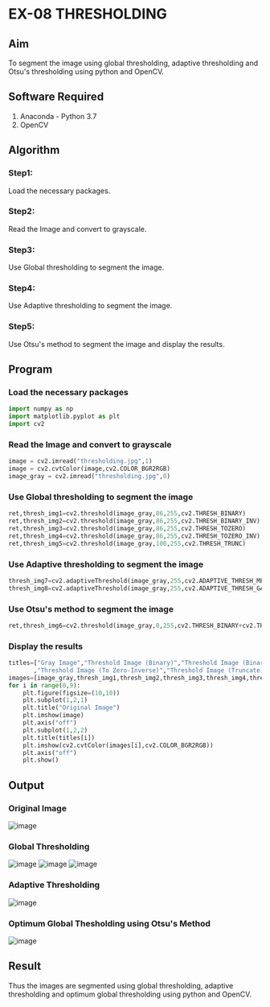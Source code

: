 # EX-08 THRESHOLDING
## Aim
To segment the image using global thresholding, adaptive thresholding and Otsu's thresholding using python and OpenCV.

## Software Required
1. Anaconda - Python 3.7
2. OpenCV

## Algorithm
### Step1:
Load the necessary packages.
### Step2:
Read the Image and convert to grayscale.
### Step3:
Use Global thresholding to segment the image.
### Step4:
Use Adaptive thresholding to segment the image.
### Step5:
Use Otsu's method to segment the image and display the results.
## Program
### Load the necessary packages
```python
import numpy as np
import matplotlib.pyplot as plt
import cv2
```
### Read the Image and convert to grayscale
```python
image = cv2.imread("thresholding.jpg",1)
image = cv2.cvtColor(image,cv2.COLOR_BGR2RGB)
image_gray = cv2.imread("thresholding.jpg",0)
```
### Use Global thresholding to segment the image
```python
ret,thresh_img1=cv2.threshold(image_gray,86,255,cv2.THRESH_BINARY)
ret,thresh_img2=cv2.threshold(image_gray,86,255,cv2.THRESH_BINARY_INV)
ret,thresh_img3=cv2.threshold(image_gray,86,255,cv2.THRESH_TOZERO)
ret,thresh_img4=cv2.threshold(image_gray,86,255,cv2.THRESH_TOZERO_INV)
ret,thresh_img5=cv2.threshold(image_gray,100,255,cv2.THRESH_TRUNC)
```
### Use Adaptive thresholding to segment the image
```python
thresh_img7=cv2.adaptiveThreshold(image_gray,255,cv2.ADAPTIVE_THRESH_MEAN_C,cv2.THRESH_BINARY,11,2)
thresh_img8=cv2.adaptiveThreshold(image_gray,255,cv2.ADAPTIVE_THRESH_GAUSSIAN_C,cv2.THRESH_BINARY,11,2)
```
### Use Otsu's method to segment the image 
```python
ret,thresh_img6=cv2.threshold(image_gray,0,255,cv2.THRESH_BINARY+cv2.THRESH_OTSU)
```
### Display the results
```python
titles=["Gray Image","Threshold Image (Binary)","Threshold Image (Binary Inverse)","Threshold Image (To Zero)"
       ,"Threshold Image (To Zero-Inverse)","Threshold Image (Truncate)","Otsu","Adaptive Threshold (Mean)","Adaptive Threshold (Gaussian)"]
images=[image_gray,thresh_img1,thresh_img2,thresh_img3,thresh_img4,thresh_img5,thresh_img6,thresh_img7,thresh_img8]
for i in range(0,9):
    plt.figure(figsize=(10,10))
    plt.subplot(1,2,1)
    plt.title("Original Image")
    plt.imshow(image)
    plt.axis("off")
    plt.subplot(1,2,2)
    plt.title(titles[i])
    plt.imshow(cv2.cvtColor(images[i],cv2.COLOR_BGR2RGB))
    plt.axis("off")
    plt.show()
```
## Output
### Original Image
![image](https://github.com/sivaram-R/THRESHOLDING-/assets/121165794/ad75886c-0db1-4f03-b3c4-46a94df12e76)
### Global Thresholding
![image](https://github.com/sivaram-R/THRESHOLDING-/assets/121165794/b93dba79-73ef-483b-81d4-f973e6e1558b)
![image](https://github.com/sivaram-R/THRESHOLDING-/assets/121165794/fc3be232-d10f-4074-84c8-bf4f2517a395)
![image](https://github.com/sivaram-R/THRESHOLDING-/assets/121165794/0125d503-0434-49a5-a084-c2707b8347ba)

### Adaptive Thresholding
![image](https://github.com/sivaram-R/THRESHOLDING-/assets/121165794/bed7256b-f26f-4c8d-8315-b96acf372809)

### Optimum Global Thesholding using Otsu's Method
![image](https://github.com/sivaram-R/THRESHOLDING-/assets/121165794/5fdff5d4-246d-4664-b6ad-3b22fa3dd90e)

## Result
Thus the images are segmented using global thresholding, adaptive thresholding and optimum global thresholding using python and OpenCV.
